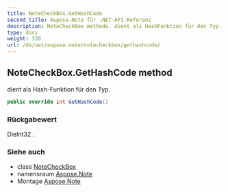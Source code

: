 ```yaml
---
title: NoteCheckBox.GetHashCode
second_title: Aspose.Note für .NET-API-Referenz
description: NoteCheckBox methode. dient als HashFunktion für den Typ.
type: docs
weight: 320
url: /de/net/aspose.note/notecheckbox/gethashcode/
---
```

## NoteCheckBox.GetHashCode method

dient als Hash-Funktion für den Typ.

```csharp
public override int GetHashCode()
```

### Rückgabewert

DieInt32 .

### Siehe auch

* class [NoteCheckBox](../)
* namensraum [Aspose.Note](../../notecheckbox/)
* Montage [Aspose.Note](../../../)


